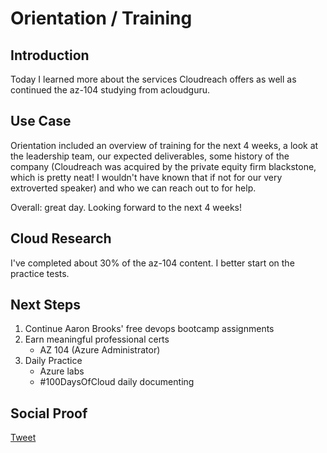 
# Orientation / Training

## Introduction

Today I learned more about the services Cloudreach offers as well as continued the az-104 studying from acloudguru. 

## Use Case

Orientation included an overview of training for the next 4 weeks, a look at the leadership team, our expected deliverables, some history of the company (Cloudreach was acquired by the private equity firm blackstone, which is pretty neat! I wouldn't have known that if not for our very extroverted speaker) and who we can reach out to for help.

Overall: great day. Looking forward to the next 4 weeks!

## Cloud Research

I've completed about 30% of the az-104 content. I better start on the practice tests. 

## Next Steps

1) Continue Aaron Brooks' free devops bootcamp assignments
2) Earn meaningful professional certs
    - AZ 104 (Azure Administrator)
3) Daily Practice
    - Azure labs
    - #100DaysOfCloud daily documenting

## Social Proof

[Tweet]()